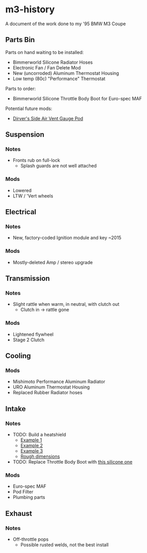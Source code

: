 # m3-history
A document of the work done to my '95 BMW M3 Coupe

## Parts Bin
Parts on hand waiting to be installed:
- Bimmerworld Silicone Radiator Hoses
- Electronic Fan / Fan Delete Mod
- New (uncorroded) Aluminum Thermostat Housing
- Low temp (80c) "Performance" Thermostat

Parts to order:
- Bimmerworld Silicone Throttle Body Boot for Euro-spec MAF

Potential future mods:
- [Dirver's Side Air Vent Gauge Pod](http://ortizcustompods.com/bmw.html#)

## Suspension
### Notes
- Fronts rub on full-lock
  - Splash guards are not well attached
### Mods
- Lowered
- LTW / 'Vert wheels

## Electrical
### Notes
- New, factory-coded Ignition module and key ~2015
### Mods
- Mostly-deleted Amp / stereo upgrade

## Transmission
### Notes
- Slight rattle when warm, in neutral, with clutch out
  - Clutch in -> rattle gone
### Mods
- Lightened flywheel
- Stage 2 Clutch

## Cooling
### Mods
- Mishimoto Performance Aluminum Radiator
- URO Aluminum Thermostat Housing
- Replaced Rubber Radiator hoses

## Intake
### Notes
- TODO: Build a heatshield
  - [Example 1](https://www.bimmerforums.com/forum/showthread.php?1066961-Building-my-heat-shield&highlight=heat+shield)
  - [Example 2](https://www.bimmerforums.com/forum/showthread.php?1037972-just-made-my-own-heat-shield!-very-happy&highlight=heat+shield)
  - [Example 3](https://www.bimmerforums.com/forum/showthread.php?1043313-another-custom-heat-shield)
  - [Rough dimensions](http://i102.photobucket.com/albums/m107/bmdubbayoo/heatshield003.jpg)
- TODO: Replace Throttle Body Boot with [this silicone one](https://www.bimmerworld.com/Garage-Sale/BimmerWorld-Silicone-Throttle-Body-Boot-E36-Z3-Euro-HFM.html)
### Mods
- Euro-spec MAF
- Pod Filter
- Plumbing parts

## Exhaust
### Notes
- Off-throttle pops
  - Possible rusted welds, not the best install
